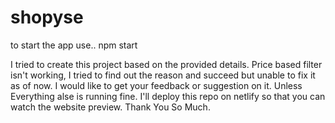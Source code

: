 # shopyse

to start the app use..
npm start

I tried to create this project based on the provided details.
Price based filter isn't working, I tried to find out the reason and succeed but unable to fix it as of now. I would like to get your feedback or suggestion on it.
Unless Everything alse is running fine.
I'll deploy this repo on netlify so that you can watch the website preview.
Thank You So Much.

